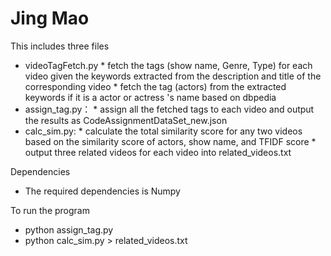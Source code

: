 Jing Mao
=========

This includes three files

* videoTagFetch.py
		* fetch the tags (show name, Genre, Type) for each video given the keywords extracted from the description and title of the corresponding video
		* fetch the tag (actors) from the extracted keywords if it is a actor or actress 's name based on dbpedia
* assign_tag.py：
		* assign all the fetched tags to each video and output the results as CodeAssignmentDataSet_new.json
* calc_sim.py:
		* calculate the total similarity score for any two videos based on the similarity score of actors, show name, and TFIDF score 
		* output three related videos for each video into related_videos.txt
   
Dependencies

* The required dependencies is Numpy

To run the program

* python assign_tag.py
* python calc_sim.py > related_videos.txt